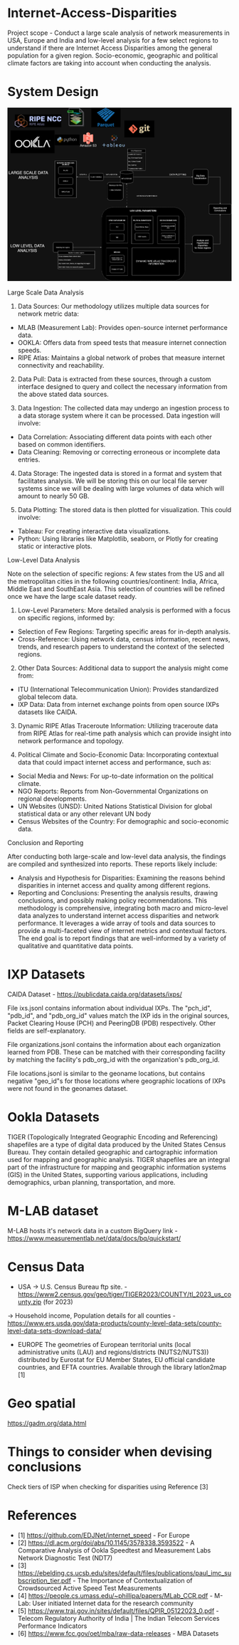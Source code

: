 # Internet-Access-Disparities
Project scope - Conduct a large scale analysis of network measurements in USA, Europe and India and low-level analysis for a few select regions to understand if there are Internet Access Disparities among the general population for a given region. Socio-economic, geographic and political climate factors are taking into account when conducting the analysis.

# System Design
![Architecture](./system_design.png)

Large Scale Data Analysis

1. Data Sources: Our methodology utilizes multiple data sources for network metric data:
- MLAB (Measurement Lab): Provides open-source internet performance data.
- OOKLA: Offers data from speed tests that measure internet connection speeds.
- RIPE Atlas: Maintains a global network of probes that measure internet connectivity
and reachability.

2. Data Pull: Data is extracted from these sources, through a custom interface designed to
query and collect the necessary information from the above stated data sources.

3. Data Ingestion: The collected data may undergo an ingestion process to a data storage
system where it can be processed. Data ingestion will involve:
- Data Correlation: Associating different data points with each other based on common
identifiers.
- Data Cleaning: Removing or correcting erroneous or incomplete data entries.

4. Data Storage: The ingested data is stored in a format and system that facilitates analysis.
We will be storing this on our local file server systems since we will be dealing with large
volumes of data which will amount to nearly 50 GB.

5. Data Plotting: The stored data is then plotted for visualization. This could involve:
- Tableau: For creating interactive data visualizations.
- Python: Using libraries like Matplotlib, seaborn, or Plotly for creating static or interactive
plots.

Low-Level Data Analysis

Note on the selection of specific regions: A few states from the US and all the metropolitan
cities in the following countries/continent: India, Africa, Middle East and SouthEast Asia. This
selection of countries will be refined once we have the large scale dataset ready.

1. Low-Level Parameters: More detailed analysis is performed with a focus on specific
regions, informed by:
- Selection of Few Regions: Targeting specific areas for in-depth analysis.
- Cross-Reference: Using network data, census information, recent news, trends, and
research papers to understand the context of the selected regions.

2. Other Data Sources: Additional data to support the analysis might come from:
- ITU (International Telecommunication Union): Provides standardized global telecom
data.
- IXP Data: Data from internet exchange points from open source IXPs datasets like
CAIDA.

3. Dynamic RIPE Atlas Traceroute Information: Utilizing traceroute data from RIPE Atlas for
real-time path analysis which can provide insight into network performance and topology.

4. Political Climate and Socio-Economic Data: Incorporating contextual data that could
impact internet access and performance, such as:
- Social Media and News: For up-to-date information on the political climate.
- NGO Reports: Reports from Non-Governmental Organizations on regional
developments.
- UN Websites (UNSD): United Nations Statistical Division for global statistical data or
any other relevant UN body
- Census Websites of the Country: For demographic and socio-economic data.

Conclusion and Reporting

After conducting both large-scale and low-level data analysis, the findings are compiled and
synthesized into reports. These reports likely include:
- Analysis and Hypothesis for Disparities: Examining the reasons behind disparities in
internet access and quality among different regions.
- Reporting and Conclusions: Presenting the analysis results, drawing conclusions, and
possibly making policy recommendations.
This methodology is comprehensive, integrating both macro and micro-level data analyzes to
understand internet access disparities and network performance. It leverages a wide array of
tools and data sources to provide a multi-faceted view of internet metrics and contextual
factors. The end goal is to report findings that are well-informed by a variety of qualitative and
quantitative data points.

# IXP Datasets
CAIDA Dataset - https://publicdata.caida.org/datasets/ixps/

File ixs.jsonl contains information about individual IXPs. The "pch_id", "pdb_id", and "pdb_org_id" values match the IXP ids in the original sources, Packet Clearing House (PCH) and PeeringDB (PDB) respectively. Other fields are self-explanatory.

File organizations.jsonl contains the information about each organization learned from PDB. These can be matched with their corresponding facility by matching the facility's pdb_org_id with the organization's pdb_org_id.

File locations.jsonl is similar to the geoname locations, but contains negative "geo_id"s for those locations where geographic locations of IXPs were not found in the geonames dataset.

# Ookla Datasets
TIGER (Topologically Integrated Geographic Encoding and Referencing) shapefiles are a type of digital data produced by the United States Census Bureau. They contain detailed geographic and cartographic information used for mapping and geographic analysis. TIGER shapefiles are an integral part of the infrastructure for mapping and geographic information systems (GIS) in the United States, supporting various applications, including demographics, urban planning, transportation, and more.

# M-LAB dataset
M-LAB hosts it's network data in a custom BigQuery link - https://www.measurementlab.net/data/docs/bq/quickstart/

# Census Data
- USA
-> U.S. Census Bureau ftp site. - https://www2.census.gov/geo/tiger/TIGER2023/COUNTY/tl_2023_us_county.zip (for 2023)

-> Household income, Population details for all counties - https://www.ers.usda.gov/data-products/county-level-data-sets/county-level-data-sets-download-data/


- EUROPE
The geometries of European territorial units (local administrative units (LAU) and regions/districts (NUTS2/NUTS3)) distributed by Eurostat for EU Member States, EU official candidate countries, and EFTA countries.
Available through the library latlon2map [1]

# Geo spatial
https://gadm.org/data.html


# Things to consider when devising conclusions
Check tiers of ISP when checking for disparities using Reference [3]

# References
- [1] https://github.com/EDJNet/internet_speed - For Europe
- [2] https://dl.acm.org/doi/abs/10.1145/3578338.3593522 - A Comparative Analysis of Ookla Speedtest and Measurement Labs Network Diagnostic Test (NDT7)
- [3] https://ebelding.cs.ucsb.edu/sites/default/files/publications/paul_imc_subscription_tier.pdf - The Importance of Contextualization of Crowdsourced Active Speed Test Measurements
- [4] https://people.cs.umass.edu/~phillipa/papers/MLab_CCR.pdf - M-Lab: User initiated Internet data for the research community
- [5] https://www.trai.gov.in/sites/default/files/QPIR_05122023_0.pdf - Telecom Regulatory Authority of India | The Indian Telecom Services Performance Indicators
- [6] https://www.fcc.gov/oet/mba/raw-data-releases - MBA Datasets